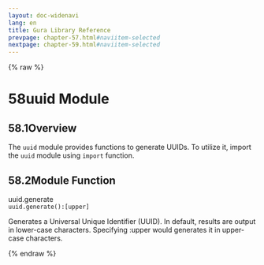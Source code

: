 ```yaml
---
layout: doc-widenavi
lang: en
title: Gura Library Reference
prevpage: chapter-57.html#naviitem-selected
nextpage: chapter-59.html#naviitem-selected
---
```

{% raw %}
<h1><span class="caption-index-1">58</span>uuid Module</h1>
<h2><span class="caption-index-2">58.1</span><a name="anchor-58-1"></a>Overview</h2>
<p>
The <code class="highlighter-rouge">uuid</code> module provides functions to generate UUIDs. To utilize it, import the <code class="highlighter-rouge">uuid</code> module using <code class="highlighter-rouge">import</code> function.
</p>
<h2><span class="caption-index-2">58.2</span><a name="anchor-58-2"></a>Module Function</h2>
<div class="h5">uuid.generate</div>
<div class="mb-2"><i class="fas fa-caret-right mr-2"></i><code>uuid.generate():[upper]</code></div>
<p>
Generates a Universal Unique Identifier (UUID). In default, results are output in lower-case characters. Specifying :upper would generates it in upper-case characters.
</p>
{% endraw %}
